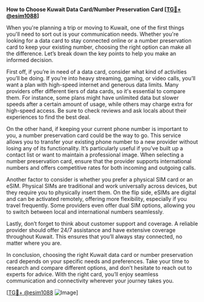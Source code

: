 **How to Choose Kuwait Data Card/Number Preservation Card [[TG💪+ @esim1088](https://t.me/s/esim1088)]**

When you're planning a trip or moving to Kuwait, one of the first things you'll need to sort out is your communication needs. Whether you're looking for a data card to stay connected online or a number preservation card to keep your existing number, choosing the right option can make all the difference. Let’s break down the key points to help you make an informed decision.

First off, if you’re in need of a data card, consider what kind of activities you’ll be doing. If you’re into heavy streaming, gaming, or video calls, you’ll want a plan with high-speed internet and generous data limits. Many providers offer different tiers of data cards, so it's essential to compare them. For instance, some plans might have unlimited data but slower speeds after a certain amount of usage, while others may charge extra for high-speed access. Be sure to check reviews and ask locals about their experiences to find the best deal.

On the other hand, if keeping your current phone number is important to you, a number preservation card could be the way to go. This service allows you to transfer your existing phone number to a new provider without losing any of its functionality. It’s particularly useful if you’ve built up a contact list or want to maintain a professional image. When selecting a number preservation card, ensure that the provider supports international numbers and offers competitive rates for both incoming and outgoing calls.

Another factor to consider is whether you prefer a physical SIM card or an eSIM. Physical SIMs are traditional and work universally across devices, but they require you to physically insert them. On the flip side, eSIMs are digital and can be activated remotely, offering more flexibility, especially if you travel frequently. Some providers even offer dual SIM options, allowing you to switch between local and international numbers seamlessly.

Lastly, don’t forget to think about customer support and coverage. A reliable provider should offer 24/7 assistance and have extensive coverage throughout Kuwait. This ensures that you’ll always stay connected, no matter where you are.

In conclusion, choosing the right Kuwait data card or number preservation card depends on your specific needs and preferences. Take your time to research and compare different options, and don’t hesitate to reach out to experts for advice. With the right card, you’ll enjoy seamless communication and connectivity wherever your journey takes you.

[[TG💪+ @esim1088](https://t.me/s/esim1088) ![Image](https://i.postimg.cc/Y0z9fWf4/image.png)]